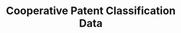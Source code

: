 ---
bigquery: https://console.cloud.google.com/bigquery?p=patents-public-data&d=cpc&page=dataset
citation: '“Cooperative Patent Classification” by the EPO and USPTO, for public use. '
contributors: EPO, USPTO
cost: None
description: Cooperative Patent Classification Data contains the scheme and definitions
  of the Cooperative Patent Classification system for classifying patent documents.
  The CPC is the result of a partnership between the EPO and the USPTO in their joint
  effort to develop a common, internationally compatible classification system for
  technical documents, in particular patent publications, which will be used by both
  offices in the patent granting process
documentation: https://www.cooperativepatentclassification.org/cpcSchemeAndDefinitions
last_edit: 04/08/2022, 10:59:59
location: https://www.cooperativepatentclassification.org/index
maintained_by: USPTO, EPO
schema_fields:
- symbol
- dateRevised
- limitingReferences
- parents
- informative_references
- not_allocatable
- notAllocatable
- sizeCache
- limiting_references
- level
- breakdown_code
- glossary
- residualReferences
- date_revised
- childGroups
- applicationReferences
- application_references
- status
- informativeReferences
- title_full
- residual_references
- child_groups
- children
- title_part
- ipc_concordant
- synonyms
- titleFull
- additional_only
- ipcConcordant
- titlePart
- breakdownCode
- definition
shortname: cooperative_patent_classification
tags:
- patents
- science
title: Cooperative Patent Classification Data
uuid: 984374a7-16e9-4b35-9445-458daceb01bf
---